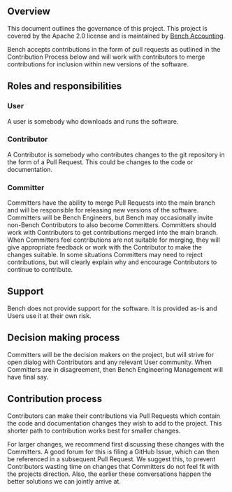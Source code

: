 ## Overview

This document outlines the governance of this project. This project is covered
by the Apache 2.0 license and is maintained by [Bench
Accounting](https://github.com/BenchLabs/).

Bench accepts contributions in the form of pull requests as outlined in the
Contribution Process below and will work with contributors to merge
contributions for inclusion within new versions of the software.

## Roles and responsibilities

### User

A user is somebody who downloads and runs the software.

### Contributor

A Contributor is somebody who contributes changes to the git repository in the
form of a Pull Request. This could be changes to the code or documentation.

### Committer

Committers have the ability to merge Pull Requests into the main branch and
will be responsible for releasing new versions of the software. Committers will
be Bench Engineers, but Bench may occasionally invite non-Bench Contributors to
also become Committers. Committers should work with Contributors to get
contributions merged into the main branch. When Committers feel contributions
are not suitable for merging, they will give appropriate feedback or work with
the Contributor to make the changes suitable. In some situations Committers may
need to reject contributions, but will clearly explain why and encourage
Contributors to continue to contribute.

## Support

Bench does not provide support for the software. It is provided as-is and Users
use it at their own risk.

## Decision making process

Committers will be the decision makers on the project, but will strive for open
dialog with Contributors and any relevant User community. When Committers are in
disagreement, then Bench Engineering Management will have final say.

## Contribution process

Contributors can make their contributions via Pull Requests which contain the
code and documentation changes they wish to add to the project. This shorter
path to contribution works best for smaller changes.

For larger changes, we recommend first discussing these changes with the
Committers. A good forum for this is filing a GitHub Issue, which can then be
referenced in a subsequent Pull Request. We suggest this, to prevent
Contributors wasting time on changes that Committers do not feel fit with the
projects direction. Also, the earlier these conversations happen the better
solutions we can jointly arrive at.
